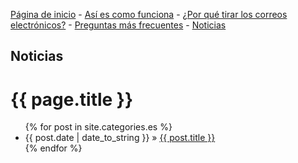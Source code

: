 [Página de inicio](https://gh.disposable-mailbox.eu/es/) - [Así es como funciona](https://gh.disposable-mailbox.eu/es/about.html) - [¿Por qué tirar los correos electrónicos?](https://gh.disposable-mailbox.eu/es/why.html) - [Preguntas más frecuentes](https://gh.disposable-mailbox.eu/es/FAQ.html) - [Noticias](https://gh.disposable-mailbox.eu/es/news.html) 

## Noticias


<h1>{{ page.title }}</h1> <ul class="posts"> {% for post in site.categories.es %} <li><span>{{ post.date | date_to_string }}</span> » <a href="{{ post.url }}" title="{{ post.title }}">{{ post.title }}</a></li> {% endfor %} </ul>

